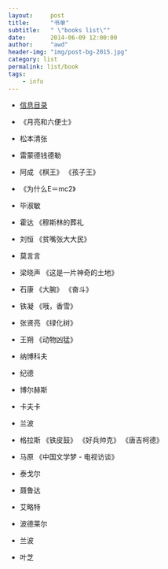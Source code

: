 ```yaml
---
layout:     post
title:      "书单"
subtitle:   " \"books list\""
date:       2014-06-09 12:00:00
author:     "awd"
header-img: "img/post-bg-2015.jpg"
category: list
permalink: list/book
tags:
    - info
---
```

- [信息目录](/info/)


- 《⽉亮和六便⼠》
- 松本清张
- 雷蒙德钱德勒
- 阿成 
	《棋王》
	《孩子王》
- 《为什么E＝mc2》
- 毕淑敏
- 霍达
	《穆斯林的葬礼
- 刘恒
	《贫嘴张⼤大民》
- 莫⾔言
- 梁晓声
	《这是一片神奇的土地》
- 石康
	《大腕》
	《奋⽃》
- 铁凝
	《哦，香雪》
- 张贤亮
	《绿化树》
- 王朔
	《动物凶猛》
- 纳博科夫
- 纪德
- 博尔赫斯
- 卡夫卡
- 兰波
- 格拉斯
	《铁皮⿎》
	《好兵帅克》
	《唐吉柯德》
- 马原
	《中国文学梦 - 电视访谈》
- 泰戈尔
- 聂鲁达
- 艾略特
- 波德莱尔
- 兰波
- 叶芝

